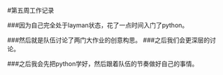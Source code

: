 #第五周工作记录

###因为自己完全处于layman状态，花了一点时间入门了python。

###然后就是队伍讨论了两门大作业的创意构思。
###之后我们会更深层的讨论。


###之后我会先把python学好，然后跟着队伍的节奏做好自己的事情。